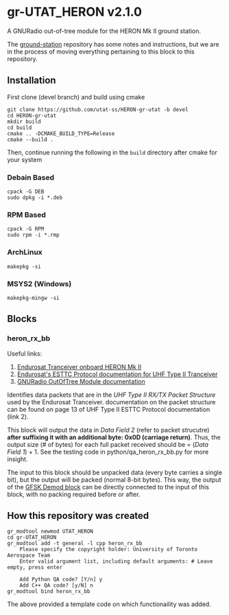 # gr-UTAT_HERON v2.1.0

A GNURadio out-of-tree module for the HERON Mk II ground station.

The [ground-station](https://github.com/HeronMkII/ground-station) repository has some notes and instructions, but we are in the process of moving everything pertaining to this block to this repository.

## Installation

First clone (devel branch) and build using cmake

```
git clone https://github.com/utat-ss/HERON-gr-utat -b devel
cd HERON-gr-utat
mkdir build
cd build
cmake .. -DCMAKE_BUILD_TYPE=Release
cmake --build .
```

Then, continue running the following in the `build` directory after cmake for your system

### Debain Based

```
cpack -G DEB
sudo dpkg -i *.deb
```

### RPM Based

```
cpack -G RPM
sudo rpm -i *.rmp
```

### ArchLinux

```
makepkg -si
```

### MSYS2 (Windows)

```
makepkg-mingw -si
```

## Blocks

### heron_rx_bb

Useful links:
1. [Endurosat Tranceiver onboard HERON Mk II](https://www.endurosat.com/cubesat-store/cubesat-communication-modules/uhf-transceiver-ii/#request-step-modal)
2. [Endurosat's ESTTC Protocol documentation for UHF Type II Tranceiver](https://drive.google.com/file/d/1QbZfTUcGsZVrNnLC-i74AeppRjXvG178/view?usp=sharing)
3. [GNURadio OutOfTree Module documentation](https://wiki.gnuradio.org/index.php/OutOfTreeModules)

Identifies data packets that are in the *UHF Type II RX/TX Packet Structure* used by the Endurosat Tranceiver. documentation on the packet structure can be found on page 13 of UHF Type II ESTTC Protocol documentation (link 2). 

This block will output the data in *Data Field 2* (refer to packet strucutre) **after suffixing it with an additional byte: 0x0D (carriage return)**. Thus, the output size (# of bytes) for each full packet received should be = (*Data Field 1*) + 1. See the testing code in python/qa_heron_rx_bb.py for more insight.

The input to this block should be unpacked data (every byte carries a single bit), but the output will be packed (normal 8-bit bytes). This way, the output of the [GFSK Demod block](https://wiki.gnuradio.org/index.php/GFSK_Demod) can be directly connected to the input of this block, with no packing required before or after.

## How this repository was created

```
gr_modtool newmod UTAT_HERON
cd gr-UTAT_HERON
gr_modtool add -t general -l cpp heron_rx_bb
    Please specify the copyright holder: University of Toronto Aerospace Team
    Enter valid argument list, including default arguments: # Leave empty, press enter

    Add Python QA code? [Y/n] y
    Add C++ QA code? [y/N] n
gr_modtool bind heron_rx_bb
```

The above provided a template code on which functionaility was added.
